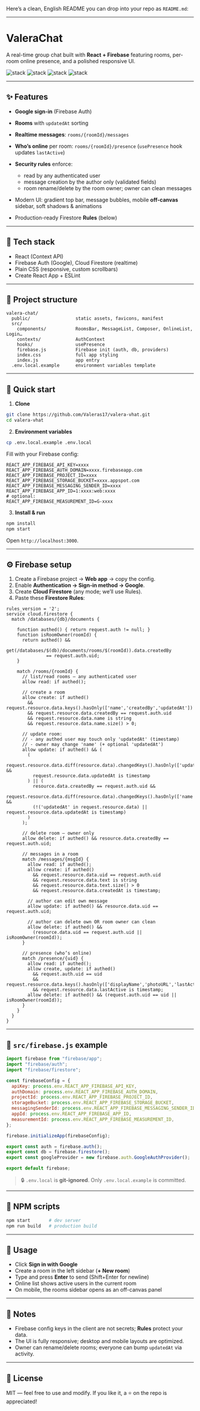 Here’s a clean, English README you can drop into your repo as `README.md`:

---

# ValeraChat

A real-time group chat built with **React + Firebase** featuring rooms, per-room online presence, and a polished responsive UI.

![stack](https://img.shields.io/badge/React-18-blue)
![stack](https://img.shields.io/badge/Firebase-Auth%20%26%20Firestore-orange)
![stack](https://img.shields.io/badge/Realtime-enabled-success)
![stack](https://img.shields.io/badge/UI-Responsive-informational)

---

## ✨ Features

* **Google sign-in** (Firebase Auth)
* **Rooms** with `updatedAt` sorting
* **Realtime messages**: `rooms/{roomId}/messages`
* **Who’s online** per room: `rooms/{roomId}/presence`
  (`usePresence` hook updates `lastActive`)
* **Security rules** enforce:

  * read by any authenticated user
  * message creation by the author only (validated fields)
  * room rename/delete by the room owner; owner can clean messages
* Modern UI: gradient top bar, message bubbles, mobile **off-canvas** sidebar, soft shadows & animations
* Production-ready Firestore **Rules** (below)

---

## 🧱 Tech stack

* React (Context API)
* Firebase Auth (Google), Cloud Firestore (realtime)
* Plain CSS (responsive, custom scrollbars)
* Create React App + ESLint

---

## 📁 Project structure

```
valera-chat/
  public/                 static assets, favicons, manifest
  src/
    components/           RoomsBar, MessageList, Composer, OnlineList, Login…
    contexts/             AuthContext
    hooks/                usePresence
    firebase.js           Firebase init (auth, db, providers)
    index.css             full app styling
    index.js              app entry
  .env.local.example      environment variables template
```

---

## 🚀 Quick start

1. **Clone**

```bash
git clone https://github.com/Valeras17/valera-vhat.git
cd valera-vhat
```

2. **Environment variables**

```bash
cp .env.local.example .env.local
```

Fill with your Firebase config:

```dotenv
REACT_APP_FIREBASE_API_KEY=xxxx
REACT_APP_FIREBASE_AUTH_DOMAIN=xxxx.firebaseapp.com
REACT_APP_FIREBASE_PROJECT_ID=xxxx
REACT_APP_FIREBASE_STORAGE_BUCKET=xxxx.appspot.com
REACT_APP_FIREBASE_MESSAGING_SENDER_ID=xxxx
REACT_APP_FIREBASE_APP_ID=1:xxxx:web:xxxx
# optional:
REACT_APP_FIREBASE_MEASUREMENT_ID=G-xxxx
```

3. **Install & run**

```bash
npm install
npm start
```

Open `http://localhost:3000`.

---

## ⚙️ Firebase setup

1. Create a Firebase project → **Web app** → copy the config.
2. Enable **Authentication → Sign-in method → Google**.
3. Create **Cloud Firestore** (any mode; we’ll use Rules).
4. Paste these **Firestore Rules**:

```rules
rules_version = '2';
service cloud.firestore {
  match /databases/{db}/documents {

    function authed() { return request.auth != null; }
    function isRoomOwner(roomId) {
      return authed() &&
             get(/databases/$(db)/documents/rooms/$(roomId)).data.createdBy
               == request.auth.uid;
    }

    match /rooms/{roomId} {
      // list/read rooms — any authenticated user
      allow read: if authed();

      // create a room
      allow create: if authed()
        && request.resource.data.keys().hasOnly(['name','createdBy','updatedAt'])
        && request.resource.data.createdBy == request.auth.uid
        && request.resource.data.name is string
        && request.resource.data.name.size() > 0;

      // update room:
      // - any authed user may touch only 'updatedAt' (timestamp)
      // - owner may change 'name' (+ optional 'updatedAt')
      allow update: if authed() && (
        (
          request.resource.data.diff(resource.data).changedKeys().hasOnly(['updatedAt']) &&
          request.resource.data.updatedAt is timestamp
        ) || (
          resource.data.createdBy == request.auth.uid &&
          request.resource.data.diff(resource.data).changedKeys().hasOnly(['name','updatedAt']) &&
          (!('updatedAt' in request.resource.data) || request.resource.data.updatedAt is timestamp)
        )
      );

      // delete room — owner only
      allow delete: if authed() && resource.data.createdBy == request.auth.uid;

      // messages in a room
      match /messages/{msgId} {
        allow read: if authed();
        allow create: if authed()
          && request.resource.data.uid == request.auth.uid
          && request.resource.data.text is string
          && request.resource.data.text.size() > 0
          && request.resource.data.createdAt is timestamp;

        // author can edit own message
        allow update: if authed() && resource.data.uid == request.auth.uid;

        // author can delete own OR room owner can clean
        allow delete: if authed() &&
          (resource.data.uid == request.auth.uid || isRoomOwner(roomId));
      }

      // presence (who’s online)
      match /presence/{uid} {
        allow read: if authed();
        allow create, update: if authed()
          && request.auth.uid == uid
          && request.resource.data.keys().hasOnly(['displayName','photoURL','lastActive'])
          && request.resource.data.lastActive is timestamp;
        allow delete: if authed() && (request.auth.uid == uid || isRoomOwner(roomId));
      }
    }
  }
}
```

---

## 🔑 `src/firebase.js` example

```js
import firebase from "firebase/app";
import "firebase/auth";
import "firebase/firestore";

const firebaseConfig = {
  apiKey: process.env.REACT_APP_FIREBASE_API_KEY,
  authDomain: process.env.REACT_APP_FIREBASE_AUTH_DOMAIN,
  projectId: process.env.REACT_APP_FIREBASE_PROJECT_ID,
  storageBucket: process.env.REACT_APP_FIREBASE_STORAGE_BUCKET,
  messagingSenderId: process.env.REACT_APP_FIREBASE_MESSAGING_SENDER_ID,
  appId: process.env.REACT_APP_FIREBASE_APP_ID,
  measurementId: process.env.REACT_APP_FIREBASE_MEASUREMENT_ID,
};

firebase.initializeApp(firebaseConfig);

export const auth = firebase.auth();
export const db = firebase.firestore();
export const googleProvider = new firebase.auth.GoogleAuthProvider();

export default firebase;
```

> 🔒 `.env.local` is **git-ignored**. Only `.env.local.example` is committed.

---

## 🧭 NPM scripts

```bash
npm start       # dev server
npm run build   # production build
```

---

## 📌 Usage

* Click **Sign in with Google**
* Create a room in the left sidebar (**+ New room**)
* Type and press **Enter** to send (Shift+Enter for newline)
* Online list shows active users in the current room
* On mobile, the rooms sidebar opens as an off-canvas panel

---

## 🧩 Notes

* Firebase config keys in the client are not secrets; **Rules** protect your data.
* The UI is fully responsive; desktop and mobile layouts are optimized.
* Owner can rename/delete rooms; everyone can bump `updatedAt` via activity.

---

## 📄 License

MIT — feel free to use and modify. If you like it, a ⭐ on the repo is appreciated!
